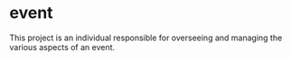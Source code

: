 # event
This project  is an individual responsible for overseeing and managing the various aspects of an event.
